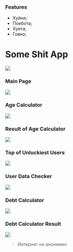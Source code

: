### Features

- Хуйня;
- Поебота;
- Хуета;
- Говно;


# Some Shit App

![](https://sun9-76.userapi.com/impg/iEa4CbxRR3-Ip5PxVmQ5oe1KY_rPHsfIIS97Mg/06wLsApF0Q4.jpg?size=640x640&quality=96&sign=290a248fcc955d762f48fc6c6fdc8408&type=album)

### Main Page

![](https://sun9-74.userapi.com/impg/aLvT80A61yblTqbjhXUc127gdec0HFZW9XZRgQ/qRFgjnBSU3g.jpg?size=1285x561&quality=96&sign=4966cb87fc87648bc8972e7e5fb92487&type=album)
### Age Calculator

![](https://sun9-23.userapi.com/impg/ktwVfWRudXavSWqlE2xWtvbwUsZ4Q_ur4IsYZw/auaR_A4ITQE.jpg?size=1283x638&quality=96&sign=c5d09c3e930be6f85963916b4fb4c8aa&type=album)
### Result of Age Calculator

![](https://sun1-56.userapi.com/impg/ND9qAzED7oJr6OtfglgUmeTMFh-1EVgPeJfk-Q/EP-9aD5tvzI.jpg?size=475x448&quality=96&sign=d73d86f0c48d9a07c1d95802cab3fede&type=album)
### Top of Unluckiest Users

![](https://sun9-15.userapi.com/impg/PXJhHlf9u-8A0cpSegjmeaVJaxnS7qJ-UmcYlg/UQB10O4I_6g.jpg?size=475x493&quality=96&sign=f46d9940539effad077d96a9a8e8893a&type=album)
### User Data Checker

![](https://sun9-61.userapi.com/impg/aJD2D_EJzi7x06IZM_kd5S_UsUFIIhMiGp_-1w/oq8VN3HCiuE.jpg?size=609x434&quality=96&sign=17760bf2100f19a330333fc484cf6c22&type=album)
### Debt Calculator

![](https://sun9-75.userapi.com/impg/kaQTu_sYZg6p6gTRzeSrr8kpyDMR2HtKI8uDew/ys9RrzB-nwo.jpg?size=1283x685&quality=96&sign=add78c7fa3c6d1e4623284ec8123297d&type=album)
### Debt Calculator Result

![](https://sun1-94.userapi.com/impg/1PUOnTDAKxM9-19tmdH_9uy2ecmuZKx3nT6ZnQ/q1XCfM-vmPA.jpg?size=683x719&quality=96&sign=98c48e3a10253f9f7cfdbcd566fb56f7&type=album)

>  Интернет не анонимен
